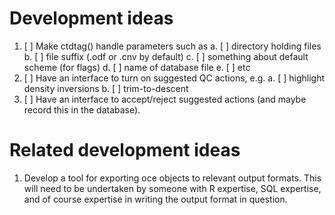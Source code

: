 # Development ideas

1. [ ] Make ctdtag() handle parameters such as
   a. [ ] directory holding files
   b. [ ] file suffix (.odf or .cnv by default)
   c. [ ] something about default scheme (for flags)
   d. [ ] name of database file
   e. [ ] etc
2. [ ] Have an interface to turn on suggested QC actions, e.g.
   a. [ ] highlight density inversions
   b. [ ] trim-to-descent
3. [ ] Have an interface to accept/reject suggested actions (and maybe record
   this in the database).

# Related development ideas

1. Develop a tool for exporting oce objects to relevant output formats.  This
   will need to be undertaken by someone with R expertise, SQL expertise, and of
   course expertise in writing the output format in question.

